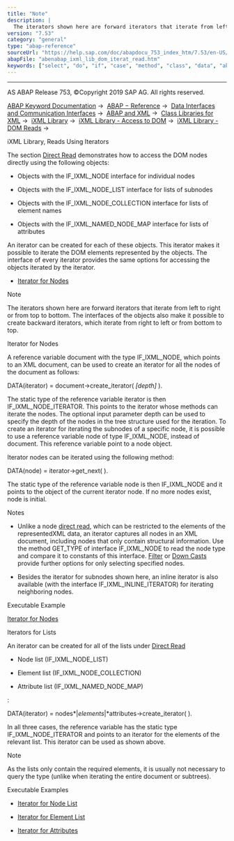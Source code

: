 ```yaml
---
title: "Note"
description: |
  The iterators shown here are forward iterators that iterate from left to right or from top to bottom. The interfaces of the objects also make it possible to create backward iterators, which iterate from right to left or from bottom to top. Iterator for Nodes A reference variable document with the ty
version: "7.53"
category: "general"
type: "abap-reference"
sourceUrl: "https://help.sap.com/doc/abapdocu_753_index_htm/7.53/en-US/abenabap_ixml_lib_dom_iterat_read.htm"
abapFile: "abenabap_ixml_lib_dom_iterat_read.htm"
keywords: ["select", "do", "if", "case", "method", "class", "data", "abenabap", "ixml", "lib", "dom", "iterat", "read"]
---
```


* * *

AS ABAP Release 753, ©Copyright 2019 SAP AG. All rights reserved.

[ABAP Keyword Documentation](https://help.sap.com/doc/abapdocu_753_index_htm/7.53/en-US/abenabap.htm) →  [ABAP − Reference](https://help.sap.com/doc/abapdocu_753_index_htm/7.53/en-US/abenabap_reference.htm) →  [Data Interfaces and Communication Interfaces](https://help.sap.com/doc/abapdocu_753_index_htm/7.53/en-US/abenabap_data_communication.htm) →  [ABAP and XML](https://help.sap.com/doc/abapdocu_753_index_htm/7.53/en-US/abenabap_xml.htm) →  [Class Libraries for XML](https://help.sap.com/doc/abapdocu_753_index_htm/7.53/en-US/abenabap_xml_libs.htm) →  [iXML Library](https://help.sap.com/doc/abapdocu_753_index_htm/7.53/en-US/abenabap_ixml_lib.htm) →  [iXML Library - Access to DOM](https://help.sap.com/doc/abapdocu_753_index_htm/7.53/en-US/abenabap_ixml_lib_dom_access.htm) →  [iXML Library - DOM Reads](https://help.sap.com/doc/abapdocu_753_index_htm/7.53/en-US/abenabap_ixml_lib_dom_access_read.htm) → 

iXML Library, Reads Using Iterators

The section [Direct Read](https://help.sap.com/doc/abapdocu_753_index_htm/7.53/en-US/abenabap_ixml_lib_dom_direct_read.htm) demonstrates how to access the DOM nodes directly using the following objects:

-   Objects with the IF\_IXML\_NODE interface for individual nodes

-   Objects with the IF\_IXML\_NODE\_LIST interface for lists of subnodes

-   Objects with the IF\_IXML\_NODE\_COLLECTION interface for lists of element names

-   Objects with the IF\_IXML\_NAMED\_NODE\_MAP interface for lists of attributes

An iterator can be created for each of these objects. This iterator makes it possible to iterate the DOM elements represented by the objects. The interface of every iterator provides the same options for accessing the objects iterated by the iterator.

-   [Iterator for Nodes](#abenabap-ixml-lib-dom-iterat-read-1--------iterators-for-lists---@ITOC@@ABENABAP_IXML_LIB_DOM_ITERAT_READ_2)

Note

The iterators shown here are forward iterators that iterate from left to right or from top to bottom. The interfaces of the objects also make it possible to create backward iterators, which iterate from right to left or from bottom to top.

Iterator for Nodes

A reference variable document with the type IF\_IXML\_NODE, which points to an XML document, can be used to create an iterator for all the nodes of the document as follows:

DATA(iterator) = document->create\_iterator( *\[*depth*\]* ).

The static type of the reference variable iterator is then IF\_IXML\_NODE\_ITERATOR. This points to the iterator whose methods can iterate the nodes. The optional input parameter depth can be used to specify the depth of the nodes in the tree structure used for the iteration. To create an iterator for iterating the subnodes of a specific node, it is possible to use a reference variable node of type IF\_IXML\_NODE, instead of document. This reference variable point to a node object.

Iterator nodes can be iterated using the following method:

DATA(node) = iterator->get\_next( ).

The static type of the reference variable node is then IF\_IXML\_NODE and it points to the object of the current iterator node. If no more nodes exist, node is initial.

Notes

-   Unlike a node [direct read](https://help.sap.com/doc/abapdocu_753_index_htm/7.53/en-US/abenabap_ixml_lib_dom_direct_read.htm), which can be restricted to the elements of the representedXML data, an iterator captures all nodes in an XML document, including nodes that only contain structural information. Use the method GET\_TYPE of interface IF\_IXML\_NODE to read the node type and compare it to constants of this interface. [Filter](https://help.sap.com/doc/abapdocu_753_index_htm/7.53/en-US/abenabap_ixml_lib_dom_filter_read.htm) or [Down Casts](https://help.sap.com/doc/abapdocu_753_index_htm/7.53/en-US/abenixml_down_casts.htm) provide further options for only selecting specified nodes.

-   Besides the iterator for subnodes shown here, an inline iterator is also available (with the interface IF\_IXML\_INLINE\_ITERATOR) for iterating neighboring nodes.

Executable Example

[Iterator for Nodes](https://help.sap.com/doc/abapdocu_753_index_htm/7.53/en-US/abenixml_node_iterator_abexa.htm)

Iterators for Lists

An iterator can be created for all of the lists under [Direct Read](https://help.sap.com/doc/abapdocu_753_index_htm/7.53/en-US/abenabap_ixml_lib_dom_direct_read.htm)

-   Node list (IF\_IXML\_NODE\_LIST)

-   Element list (IF\_IXML\_NODE\_COLLECTION)

-   Attribute list (IF\_IXML\_NAMED\_NODE\_MAP)

:

DATA(iterator) = nodes*|*elements*|*attributes->create\_iterator( ).

In all three cases, the reference variable has the static type IF\_IXML\_NODE\_ITERATOR and points to an iterator for the elements of the relevant list. This iterator can be used as shown above.

Note

As the lists only contain the required elements, it is usually not necessary to query the type (unlike when iterating the entire document or subtrees).

Executable Examples

-   [Iterator for Node List](https://help.sap.com/doc/abapdocu_753_index_htm/7.53/en-US/abenixml_node_list_iterator_abexa.htm)

-   [Iterator for Element List](https://help.sap.com/doc/abapdocu_753_index_htm/7.53/en-US/abenixml_name_list_iterator_abexa.htm)

-   [Iterator for Attributes](https://help.sap.com/doc/abapdocu_753_index_htm/7.53/en-US/abenixml_attributes_iterator_abexa.htm)